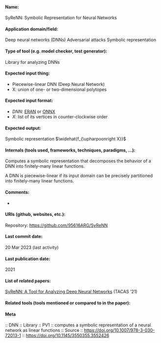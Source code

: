 #### Name:
SyReNN: Symbolic Representation for Neural Networks

#### Application domain/field:
Deep neural networks (DNNs)
Adversarial attacks
Symbolic representation

#### Type of tool (e.g. model checker, test generator): 
Library for analyzing DNNs

#### Expected input thing:
- Piecewise-linear DNN (Deep Neural Network)
- X: union of one- or two-dimensional polytopes

#### Expected input format:
- *DNN*: [ERAN](Formats/ERAN.md) or [ONNX](ONNX.md)
- *X*: list of its vertices in counter-clockwise order

#### Expected output:
Symbolic representation $\widehat{f_{\upharpoonright X}}$

#### Internals (tools used, frameworks, techniques, paradigms, ...):
Computes a symbolic representation that decomposes the behavior of a DNN into finitely-many linear functions.

A DNN is piecewise-linear if its input domain can be precisely partitioned into finitely-many linear functions.

#### Comments:
-

#### URIs (github, websites, etc.):
Repository: https://github.com/95616ARG/SyReNN

#### Last commit date:
20 Mar 2023 (last activity)

#### Last publication date:
2021

#### List of related papers:
[SyReNN: A Tool for Analyzing Deep Neural Networks](https://doi.org/10.1007/978-3-030-72013-1_15) (TACAS '21)

#### Related tools (tools mentioned or compared to in the paper):

#### Meta
:: DNN
:: Library
:: PV1 :: computes a symbolic representation of a neural network as linear functions
:: Source :: https://doi.org/10.1007/978-3-030-72013-1 :: https://doi.org/10.1145/3550355.3552426
